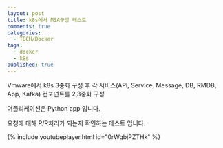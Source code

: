 ```yaml
---
layout: post
title: k8s에서 MSA구성 테스트
comments: true
categories:
  - TECH/Docker
tags:
  - docker
  - k8s
published: true
---
```


Vmware에서 k8s 3중화 구성 후 각 서비스(API, Service, Message, DB, RMDB, App, Kafka) 컨포넌트를 2,3중화 구성

어플리케이션은 Python app 입니다.

요청에 대해 R/R처리가 되는지 확인하는 테스트 입니다.

{% include youtubeplayer.html id="0rWqbjPZTHk" %}